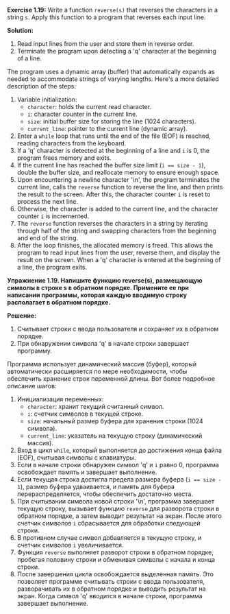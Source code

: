 **Exercise 1.19:** Write a function `reverse(s)` that reverses the characters in a string `s`. Apply this function to a 
program that reverses each input line.

**Solution:**

1. Read input lines from the user and store them in reverse order.
2. Terminate the program upon detecting a 'q' character at the beginning of a line.

The program uses a dynamic array (buffer) that automatically expands as needed to accommodate strings of varying lengths.
Here's a more detailed description of the steps:

1. Variable initialization:
    - `character`: holds the current read character.
    - `i`: character counter in the current line.
    - `size`: initial buffer size for storing the line (1024 characters).
    - `current_line`: pointer to the current line (dynamic array).
2. Enter a `while` loop that runs until the end of the file (EOF) is reached, reading characters from the keyboard.
3. If a 'q' character is detected at the beginning of a line and `i` is 0, the program frees memory and exits.
4. If the current line has reached the buffer size limit (`i == size - 1`), double the buffer size, and reallocate memory
   to ensure enough space.
5. Upon encountering a newline character '\n', the program terminates the current line, calls the `reverse` function to 
   reverse the line, and then prints the result to the screen. After this, the character counter `i` is reset to process
   the next line.
6. Otherwise, the character is added to the current line, and the character counter `i` is incremented.
7. The `reverse` function reverses the characters in a string by iterating through half of the string and swapping 
   characters from the beginning and end of the string.
8. After the loop finishes, the allocated memory is freed.
This allows the program to read input lines from the user, reverse them, and display the result on the screen. When a 'q'
character is entered at the beginning of a line, the program exits.




**Упражнение 1.19. Напишите функцию reverse(s), размещающую символы в строке s в обратном порядке. Примените ее при 
написании программы, которая каждую вводимую строку располагает в обратном порядке.**

**Решение:**

1. Считывает строки с ввода пользователя и сохраняет их в обратном порядке.
2. При обнаружении символа 'q' в начале строки завершает программу.

Программа использует динамический массив (буфер), который автоматически расширяется по мере необходимости, чтобы 
обеспечить хранение строк переменной длины. Вот более подробное описание шагов:

1. Инициализация переменных:
    - `character`: хранит текущий считанный символ.
    - `i`: счетчик символов в текущей строке.
    - `size`: начальный размер буфера для хранения строки (1024 символа).
    - `current_line`: указатель на текущую строку (динамический массив).
2. Вход в цикл `while`, который выполняется до достижения конца файла (EOF), считывая символы с клавиатуры.
3. Если в начале строки обнаружен символ 'q' и `i` равно 0, программа освобождает память и завершает выполнение.
4. Если текущая строка достигла предела размера буфера (`i == size - 1`), размер буфера удваивается, и память для буфера
   перераспределяется, чтобы обеспечить достаточно места.
5. При считывании символа новой строки '\n', программа завершает текущую строку, вызывает функцию `reverse` для разворота
   строки в обратном порядке, а затем выводит результат на экран. После этого счетчик символов `i` сбрасывается для 
   обработки следующей строки.
6. В противном случае символ добавляется в текущую строку, и счетчик символов `i` увеличивается.
7. Функция `reverse` выполняет разворот строки в обратном порядке, пробегая половину строки и обменивая символы с начала
   и конца строки.
8. После завершения цикла освобождается выделенная память.
Это позволяет программе считывать строки с ввода пользователя, разворачивать их в обратном порядке и выводить результат 
на экран. Когда символ 'q' вводится в начале строки, программа завершает выполнение.